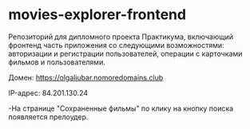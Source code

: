 # movies-explorer-frontend
Репозиторий для дипломного проекта Практикума, включающий фронтенд часть приложения со следующими возможностями: авторизации и регистрации пользователей, операции с карточками фильмов и пользователями. 
  
Домен: https://olgaliubar.nomoredomains.club

IP-адрес: 84.201.130.24

-На странице "Сохраненные фильмы" по клику на кнопку поиска появляется прелоудер.